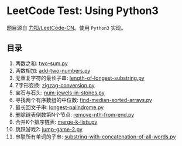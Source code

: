 # LeetCode Test: Using Python3

题目源自 [力扣/LeetCode-CN](https://leetcode-cn.com/)。使用 `Python3` 实现。

## 目录

1. 两数之和: [two-sum.py](./two-sum.py)
2. 两数相加: [add-two-numbers.py](./add-two-numbers.py)
3. 无重复字符的最长子串: [length-of-longest-substring.py](./length-of-longest-substring.py)
4. Z字形变换: [zigzag-conversion.py](./zigzag-conversion.py)
5. 宝石与石头: [num-jewels-in-stones.py](./num-jewels-in-stones.py)
6. 寻找两个有序数组的中位数: [find-median-sorted-arrays.py](./find-median-sorted-arrays.py)
7. 最长回文子串: [longest-palindrome.py](./longest-palindrome.py)
8. 删除链表倒数第N个节点: [remove-nth-from-end.py](./remove-nth-from-end.py)
9. 合并K个排序链表: [merge-k-lists.py](./merge-k-lists.py)
10. 跳跃游戏2: [jump-game-2.py](./jump-game-2.py)
11. 串联所有单词的子串: [substring-with-concatenation-of-all-words.py](./substring-with-concatenation-of-all-words.py)
